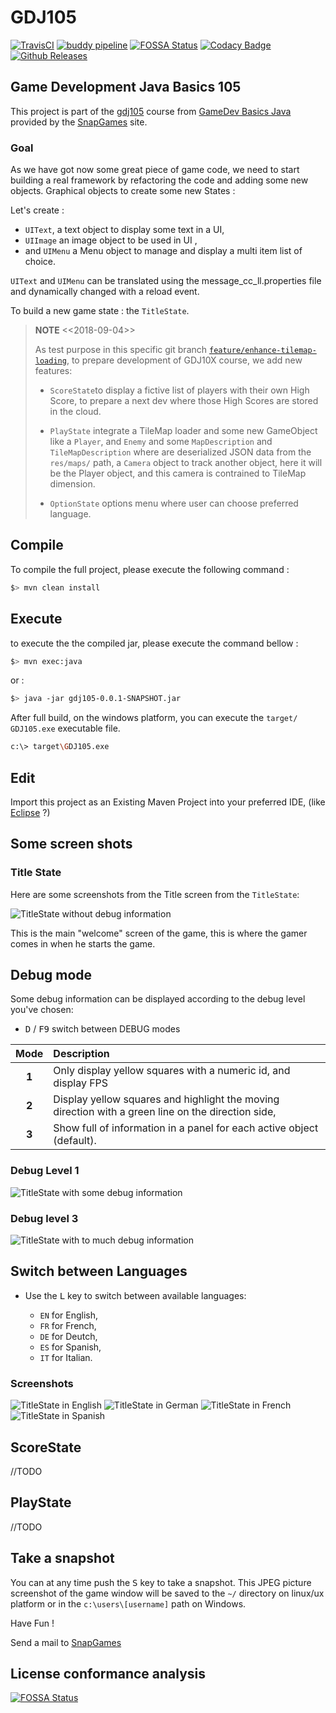 # GDJ105

[![TravisCI](https://travis-ci.org/SnapGames/GDJ105.svg?branch=develop)](https://travis-ci.org/SnapGames/GDJ105 "open the TravisCI compilation trend")
[![buddy pipeline](https://app.buddy.works/fredericdelorme/gdj105/pipelines/pipeline/148927/badge.svg?token=05a173644a4977bbce08533e358dc272005af3d915e8c36ceba53f1bd0228c50 "buddy pipeline")](https://app.buddy.works/fredericdelorme/gdj105/pipelines/pipeline/148927)
[![FOSSA Status](https://app.fossa.io/api/projects/git%2Bgithub.com%2FSnapGames%2FGDJ105.svg?type=shield)](https://app.fossa.io/projects/git%2Bgithub.com%2FSnapGames%2FGDJ105?ref=badge_shield)
[![Codacy Badge](https://api.codacy.com/project/badge/Grade/5876eb7101f44b3790b92f9553a35e39)](https://www.codacy.com/project/mcgivrer/GDJ105/dashboard?utm_source=github.com&amp;utm_medium=referral&amp;utm_content=SnapGames/GDJ105&amp;utm_campaign=Badge_Grade_Dashboard)
[![Github Releases](https://img.shields.io/github/release/SnapGames/GDJ105.svg)](https://github.com/SnapGames/GDJ105/releases/tag/gdj105-1.0.0)

## Game Development Java Basics 105

This project is part of the [gdj105](https://classroom.google.com/c/NzI2ODQ3NjU2MFpa/t/NzI2Nzg0MjgxNFpa) course from [GameDev Basics
Java](https://classroom.google.com/c/NzI2ODQ3NjU2MFpa "Open the official on-line course") 
provided by the [SnapGames](http://snapgames.fr) site. 

### Goal

As we have got now some great piece of game code, we need to start building a real framework by refactoring the code and adding some new objects.
Graphical objects to create some new States : 

Let's create :

- `UIText`, a text object to display some text in a UI,
- `UIImage` an image object to be used in UI ,
- and `UIMenu` a Menu object to manage and display a multi item list of choice.

`UIText` and `UIMenu` can be translated using the message_cc_ll.properties file and dynamically changed with a reload event.

To build a new game state : the `TitleState`.

> **NOTE** <<2018-09-04>>
> 
> As test purpose in this specific git branch [`feature/enhance-tilemap-loading`](https://github.com/SnapGames/GDJ105/tree/feature/enhance-tilemap-loading "open the branch on the GDJ105 github repo"), to prepare development of GDJ10X course, we add new features:
>
> - `ScoreState`to display a fictive list of players with their own High Score, to prepare a next dev where those High Scores are stored in the cloud.
>
> - `PlayState` integrate a TileMap loader and some new GameObject like a `Player`, and `Enemy` and some `MapDescription` and `TileMapDescription` where are deserialized JSON data from the `res/maps/` path, a `Camera` object to track another object, here it will be the Player object, and this camera is contrained to TileMap dimension.
>
> - `OptionState` options menu where user can choose preferred language.
>
## Compile

To compile the full project, please execute the following command :

```bash
$> mvn clean install
```

## Execute

to execute the the compiled jar, please execute the command bellow :

```bash
$> mvn exec:java
```

or :

```bash
$> java -jar gdj105-0.0.1-SNAPSHOT.jar
```

After full build, on the windows platform, you can execute the `target/ GDJ105.exe` executable file.

```bash
c:\> target\GDJ105.exe
```

## Edit

Import this project as an Existing Maven Project into your preferred IDE, 
(like [Eclipse](http://www.eclipse.org/downloads "open the eclipse official web download page") ?)

## Some screen shots

### Title State

Here are some screenshots from the Title screen from the `TitleState`:

![TitleState without debug information](src/main/docs/images/gdj105-screenshot-titlestate-english.jpg "TitleState without debug information")

This is the main "welcome" screen of the game, this is where the gamer comes in when he starts the game. 

## Debug mode

Some debug information can be displayed according to the debug level you've chosen:

- <kbd>D</kbd> / <kbd>F9</kbd> switch between DEBUG modes 

| Mode  | Description                                                                                        |
|:-----:|:---------------------------------------------------------------------------------------------------|
| **1**	| Only display yellow squares with a numeric id, and display FPS                                     |
| **2**	| Display yellow squares and highlight the moving direction with a green line on the direction side, |
| **3**	| Show full of information in a panel for each active object (default).                              |

### Debug Level 1

![TitleState with some debug information](src/main/docs/images/gdj105-screenshot-titlestate-debug-1.jpg "TitleState without debug information")

### Debug level 3

![TitleState with to much debug information](src/main/docs/images/gdj105-screenshot-titlestate-debug-3.jpg "TitleState with to much debug information") 

## Switch between Languages

- Use the <kbd>L</kbd> key to switch between available languages:

  - `EN` for English,
  - `FR` for French,
  - `DE` for Deutch,
  - `ES` for Spanish,
  - `IT` for Italian.

### Screenshots

![TitleState in English](src/main/docs/images/gdj105-screenshot-titlestate-english.jpg "English Version") ![TitleState in German](src/main/docs/images/gdj105-screenshot-titlestate-german.jpg "German version")
![TitleState in French](src/main/docs/images/gdj105-screenshot-titlestate-spanish.jpg "spanish version") ![TitleState in Spanish](src/main/docs/images/gdj105-screenshot-titlestate-french.jpg "French version")

## ScoreState

//TODO

## PlayState

//TODO

## Take a snapshot

You can at any time push the <kbd>S</kbd> key to take a snapshot.
This JPEG picture screenshot of the game window will be saved to the `~/` directory on linux/ux platform or in the `c:\users\[username]` path on Windows.

Have Fun !

Send a mail to [SnapGames](mailto:contact@snapgames.fr?subject=gdj105 "send a mail to our team")

## License conformance analysis

[![FOSSA Status](https://app.fossa.io/api/projects/git%2Bgithub.com%2FSnapGames%2FGDJ105.svg?type=large)](https://app.fossa.io/projects/git%2Bgithub.com%2FSnapGames%2FGDJ105?ref=badge_large)
